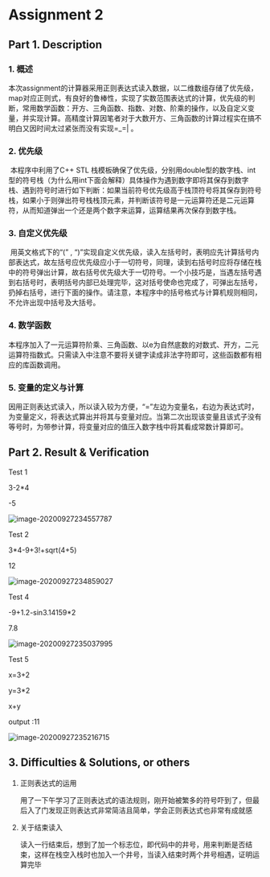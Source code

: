 # Assignment 2



## Part 1. Description





### 1. 概述

​    本次assignment的计算器采用正则表达式读入数据，以二维数组存储了优先级，map对应正则式，有良好的鲁棒性，实现了实数范围表达式的计算，优先级的判断，常用数学函数：开方、三角函数、指数、对数、阶乘的操作，以及自定义变量，并实现计算。高精度计算因笔者对于大数开方、三角函数的计算过程实在搞不明白又因时间太过紧张而没有实现=_=| 。

### 2. 优先级

​    本程序中利用了C++ STL 栈模板确保了优先级，分别用double型的数字栈、int型的符号栈（为什么用int下面会解释）具体操作为遇到数字即将其保存到数字栈、遇到符号时进行如下判断：如果当前符号优先级高于栈顶符号将其保存到符号栈，如果小于则弹出符号栈栈顶元素，并判断该符号是一元运算符还是二元运算符，从而知道弹出一个还是两个数字来运算，运算结果再次保存到数字栈。

### 3. 自定义优先级

​    用英文格式下的“(”   ,   “)”实现自定义优先级，读入左括号时，表明应先计算括号内部表达式，故左括号应优先级应小于一切符号，同理，读到右括号时应将存储在栈中的符号弹出计算，故右括号优先级大于一切符号。一个小技巧是，当遇左括号遇到右括号时，表明括号内部已处理完毕，这对括号使命也完成了，可弹出左括号，扔掉右括号，进行下面的操作。请注意，本程序中的括号格式与计算机规则相同，不允许出现中括号及大括号。

### 4. 数学函数

​    本程序加入了一元运算符阶乘、三角函数、以e为自然底数的对数式、开方，二元运算符指数式。只需读入中注意不要将关键字读成非法字符即可，这些函数都有相应的库函数调用。

### 5. 变量的定义与计算

​    因用正则表达式读入，所以读入较为方便，“=”左边为变量名，右边为表达式时，为变量定义，将表达式算出并将其与变量对应。当第二次出现该变量且该式子没有等号时，为带参计算，将变量对应的值压入数字栈中将其看成常数计算即可。





## Part 2. Result & Verification

Test 1

3-2*4

-5

![image-20200927234557787](C:\Users\tianyinxi\AppData\Roaming\Typora\typora-user-images\image-20200927234557787.png)

Test 2

3*4-9+3!+sqrt(4+5)

12

![image-20200927234859027](C:\Users\tianyinxi\AppData\Roaming\Typora\typora-user-images\image-20200927234859027.png)

Test 4

-9+1.2-sin3.14159*2

7.8

![image-20200927235037995](C:\Users\tianyinxi\AppData\Roaming\Typora\typora-user-images\image-20200927235037995.png)

Test 5

x=3+2

y=3*2

x+y

output :11

![image-20200927235216715](C:\Users\tianyinxi\AppData\Roaming\Typora\typora-user-images\image-20200927235216715.png)



## 3. Difficulties & Solutions, or others

1. 正则表达式的运用  

   用了一下午学习了正则表达式的语法规则，刚开始被繁多的符号吓到了，但最后入了门发现正则表达式非常简洁且简单，学会正则表达式也非常有成就感

2. 关于结束读入

   读入一行结束后，想到了加一个标志位，即代码中的井号，用来判断是否结束，这样在栈空入栈时也加入一个井号，当读入结束时两个井号相遇，证明运算完毕
